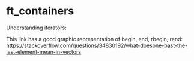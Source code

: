 # ft_containers

Understanding iterators:

This link has a good graphic representation of begin, end, rbegin, rend:            https://stackoverflow.com/questions/34830192/what-doesone-past-the-last-element-mean-in-vectors

